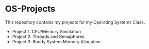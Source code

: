 # OS-Projects

This repository contains my projects for my Operating Systems Class.

- Project 1: CPU/Memory Simulation
- Project 2: Threads and Semaphores
- Project 3: Buddy System Memory Allocation


